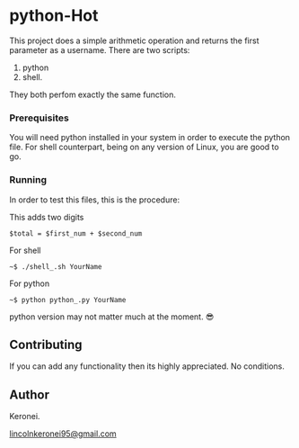 # python-Hot
This project does a simple arithmetic operation and returns the first parameter as a username. There are two scripts:

1. python
2. shell.

They both perfom exactly the same function.

### Prerequisites

You will need python installed in your system in order to execute the python file.
For shell counterpart, being on any version of Linux, you are good to go.

### Running

In order to test this files, this is the procedure:


This adds two digits
```
$total = $first_num + $second_num
```
For shell

```
~$ ./shell_.sh YourName
```
For python

```
~$ python python_.py YourName
```
python version may not matter much at the moment. 😎

## Contributing

If you can add any functionality then its highly appreciated. No conditions.

## Author

Keronei.

lincolnkeronei95@gmail.com
